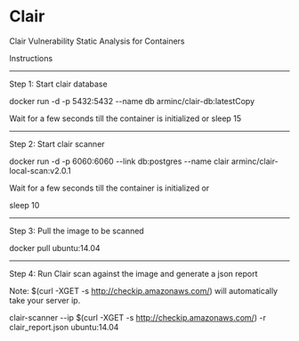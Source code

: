 # Clair
Clair
Vulnerability Static Analysis for Containers

Instructions

-----

Step 1: Start clair database

docker run -d -p 5432:5432 --name db arminc/clair-db:latestCopy

Wait for a few seconds till the container is initialized
or
sleep 15

------
Step 2: Start clair scanner

docker run -d -p 6060:6060 --link db:postgres --name clair arminc/clair-local-scan:v2.0.1

Wait for a few seconds till the container is initialized
or

sleep 10

------

Step 3: Pull the image to be scanned

docker pull ubuntu:14.04

-------

Step 4: Run Clair scan against the image and generate a json report

Note: $(curl -XGET -s http://checkip.amazonaws.com/) will automatically take your server ip.

clair-scanner --ip $(curl -XGET -s http://checkip.amazonaws.com/) -r clair_report.json ubuntu:14.04
